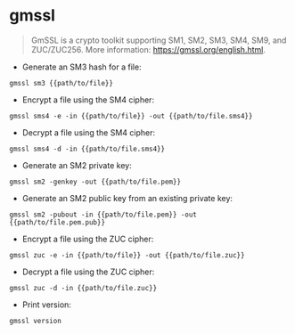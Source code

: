 # gmssl

> GmSSL is a crypto toolkit supporting SM1, SM2, SM3, SM4, SM9, and ZUC/ZUC256.
> More information: <https://gmssl.org/english.html>.

- Generate an SM3 hash for a file:

`gmssl sm3 {{path/to/file}}`

- Encrypt a file using the SM4 cipher:

`gmssl sms4 -e -in {{path/to/file}} -out {{path/to/file.sms4}}`

- Decrypt a file using the SM4 cipher:

`gmssl sms4 -d -in {{path/to/file.sms4}}`

- Generate an SM2 private key:

`gmssl sm2 -genkey -out {{path/to/file.pem}}`

- Generate an SM2 public key from an existing private key:

`gmssl sm2 -pubout -in {{path/to/file.pem}} -out {{path/to/file.pem.pub}}`

- Encrypt a file using the ZUC cipher:

`gmssl zuc -e -in {{path/to/file}} -out {{path/to/file.zuc}}`

- Decrypt a file using the ZUC cipher:

`gmssl zuc -d -in {{path/to/file.zuc}}`

- Print version:

`gmssl version`
